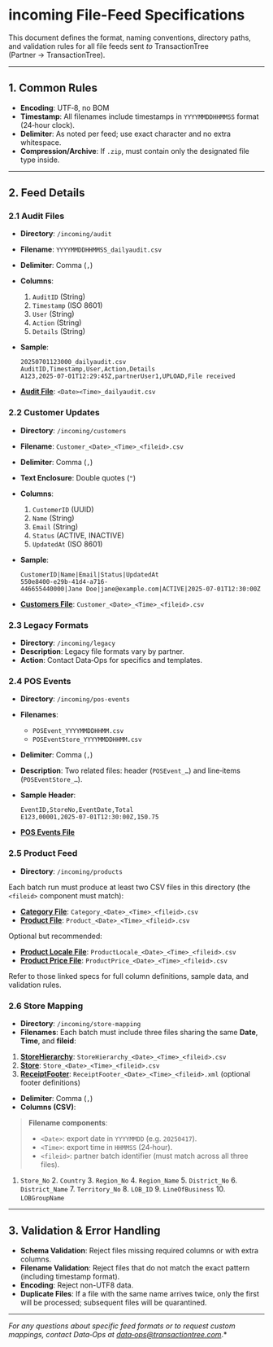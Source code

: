 # incoming File-Feed Specifications

This document defines the format, naming conventions, directory paths, and validation rules for all file feeds sent *to* TransactionTree (Partner → TransactionTree).

---

## 1. Common Rules

* **Encoding**: UTF‑8, no BOM
* **Timestamp**: All filenames include timestamps in `YYYYMMDDHHMMSS` format (24‑hour clock).
* **Delimiter**: As noted per feed; use exact character and no extra whitespace.
* **Compression/Archive**: If `.zip`, must contain only the designated file type inside.

---

## 2. Feed Details

### 2.1 Audit Files

* **Directory**: `/incoming/audit`
* **Filename**: `YYYYMMDDHHMMSS_dailyaudit.csv`
* **Delimiter**: Comma (`,`)
* **Columns**:

  1. `AuditID` (String)
  2. `Timestamp` (ISO 8601)
  3. `User` (String)
  4. `Action` (String)
  5. `Details` (String)
* **Sample**:

  ```csv
  20250701123000_dailyaudit.csv
  AuditID,Timestamp,User,Action,Details
  A123,2025-07-01T12:29:45Z,partnerUser1,UPLOAD,File received
  ```
- [**Audit File**](audit/audit.md):  `<Date><Time>_dailyaudit.csv`


### 2.2 Customer Updates

* **Directory**: `/incoming/customers`
* **Filename**: `Customer_<Date>_<Time>_<fileid>.csv`
* **Delimiter**: Comma (`,`)
* **Text Enclosure**: Double quotes (`"`)
* **Columns**:

  1. `CustomerID` (UUID)
  2. `Name` (String)
  3. `Email` (String)
  4. `Status` (ACTIVE, INACTIVE)
  5. `UpdatedAt` (ISO 8601)
* **Sample**:

  ```csv
  CustomerID|Name|Email|Status|UpdatedAt
  550e8400-e29b-41d4-a716-446655440000|Jane Doe|jane@example.com|ACTIVE|2025-07-01T12:30:00Z
  ```
- [**Customers File**](customers/customers.md):  `Customer_<Date>_<Time>_<fileid>.csv`

### 2.3 Legacy Formats

* **Directory**: `/incoming/legacy`
* **Description**: Legacy file formats vary by partner.
* **Action**: Contact Data‑Ops for specifics and templates.

### 2.4 POS Events

* **Directory**: `/incoming/pos-events`
* **Filenames**:

  * `POSEvent_YYYYMMDDHHMM.csv`
  * `POSEventStore_YYYYMMDDHHMM.csv`
* **Delimiter**: Comma (`,`)
* **Description**: Two related files: header (`POSEvent_…`) and line‑items (`POSEventStore_…`).
* **Sample Header**:

  ```csv
  EventID,StoreNo,EventDate,Total
  E123,00001,2025-07-01T12:30:00Z,150.75
  ```
- [**POS Events File**](pos-events/pos-events.md)


### 2.5 Product Feed

- **Directory**: `/incoming/products`

Each batch run must produce at least two CSV files in this directory (the `<fileid>` component must match):

- [**Category File**](products/Category.md):  `Category_<Date>_<Time>_<fileid>.csv`
- [**Product File**](products/Product.md):  `Product_<Date>_<Time>_<fileid>.csv`

Optional but recommended:

- [**Product Locale File**](products/ProductLocale.md):  `ProductLocale_<Date>_<Time>_<fileid>.csv`
- [**Product Price File**](products/ProductPrice.md):  `ProductPrice_<Date>_<Time>_<fileid>.csv`

Refer to those linked specs for full column definitions, sample data, and validation rules.

### 2.6 Store Mapping

* **Directory**: `/incoming/store-mapping`
* **Filenames**:
Each batch must include three files sharing the same **Date**, **Time**, and **fileid**:

1. [**StoreHierarchy**](store-mapping/StoreHierarchy.md): `StoreHierarchy_<Date>_<Time>_<fileid>.csv`
2. [**Store**](store-mapping/Store.md):            `Store_<Date>_<Time>_<fileid>.csv`
3. [**ReceiptFooter**](store-mapping/ReceiptFooter.md):    `ReceiptFooter_<Date>_<Time>_<fileid>.xml` (optional footer definitions)


* **Delimiter**: Comma (`,`)
* **Columns (CSV)**:

> **Filename components**:
>
> * `<Date>`: export date in `YYYYMMDD` (e.g. `20250417`).
> * `<Time>`: export time in `HHMMSS` (24‑hour).
> * `<fileid>`: partner batch identifier (must match across all three files).

  1. `Store_No` 2. `Country` 3. `Region_No` 4. `Region_Name` 5. `District_No` 6. `District_Name` 7. `Territory_No` 8. `LOB_ID` 9. `LineOfBusiness` 10. `LOBGroupName`

---

## 3. Validation & Error Handling

* **Schema Validation**: Reject files missing required columns or with extra columns.
* **Filename Validation**: Reject files that do not match the exact pattern (including timestamp format).
* **Encoding**: Reject non-UTF8 data.
* **Duplicate Files**: If a file with the same name arrives twice, only the first will be processed; subsequent files will be quarantined.

---

*For any questions about specific feed formats or to request custom mappings, contact Data‑Ops at [data‑ops@transactiontree.com](mailto:ops@transactiontree.com)*.*
